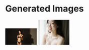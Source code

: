 # Generated Images



<img src="2025_09_03_01.webp" width="100"/> <img src="2025_09_03_02.webp" width="100"/>